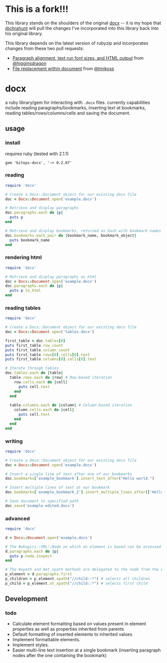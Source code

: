 # This is a fork!!!

This library stands on the shoulders of the original [docx](https://github.com/chrahunt/docx) -- it is my hope that [@chrahunt](https://github.com/chrahunt) will pull the changes I've incorporated into this library back into his original library.

This library depends on the latest version of rubyzip and incorporates changes from these two pull requests:
* [Paragraph alignment, text run font sizes, and HTML output](https://github.com/chrahunt/docx/pull/13) from [@higginsdragon](https://github.com/higginsdragon)
* [File replacement within document](https://github.com/chrahunt/docx/pull/18) from [@tmikoss](https://github.com/tmikoss)

# docx

a ruby library/gem for interacting with `.docx` files. currently capabilities include reading paragraphs/bookmarks, inserting text at bookmarks, reading tables/rows/columns/cells and saving the document.

## usage

### install

requires ruby (tested with 2.1.1)

    gem 'bitops-docx', '~> 0.2.07'

### reading

``` ruby
require 'docx'

# Create a Docx::Document object for our existing docx file
doc = Docx::Document.open('example.docx')

# Retrieve and display paragraphs
doc.paragraphs.each do |p|
  puts p
end

# Retrieve and display bookmarks, returned as hash with bookmark names as keys and objects as values
doc.bookmarks.each_pair do |bookmark_name, bookmark_object|
  puts bookmark_name
end
```

### rendering html
``` ruby
require 'docx'

# Retrieve and display paragraphs as html
doc = Docx::Document.open('example.docx')
doc.paragraphs.each do |p|
  puts p.to_html
end
```

### reading tables

``` ruby
require 'docx'

# Create a Docx::Document object for our existing docx file
doc = Docx::Document.open('tables.docx')

first_table = doc.tables[0]
puts first_table.row_count
puts first_table.column_count
puts first_table.rows[0].cells[0].text
puts first_table.columns[0].cells[0].text

# Iterate through tables
doc.tables.each do |table|
  table.rows.each do |row| # Row-based iteration
    row.cells.each do |cell|
      puts cell.text
    end
  end
  
  table.columns.each do |column| # Column-based iteration
    column.cells.each do |cell|
      puts cell.text
    end
  end
end
```

### writing

``` ruby
require 'docx'

# Create a Docx::Document object for our existing docx file
doc = Docx::Document.open('example.docx')

# Insert a single line of text after one of our bookmarks
doc.bookmarks['example_bookmark'].insert_text_after("Hello world.")

# Insert multiple lines of text at our bookmark
doc.bookmarks['example_bookmark_2'].insert_multiple_lines_after(['Hello', 'World', 'foo'])

# Save document to specified path
doc.save('example-edited.docx')
```

### advanced

``` ruby
require 'docx'

d = Docx::Document.open('example.docx')

# The Nokogiri::XML::Node on which an element is based can be accessed using #node
d.paragraphs.each do |p|
  puts p.node.inspect
end

# The #xpath and #at_xpath methods are delegated to the node from the element, saving a step
p_element = d.paragraphs.first
p_children = p_element.xpath("//child::*") # selects all children
p_child = p_element.at_xpath("//child::*") # selects first child
```

## Development

### todo

* Calculate element formatting based on values present in element properties as well as properties inherited from parents
* Default formatting of inserted elements to inherited values
* Implement formattable elements.
* Implement styles.
* Easier multi-line text insertion at a single bookmark (inserting paragraph nodes after the one containing the bookmark)
